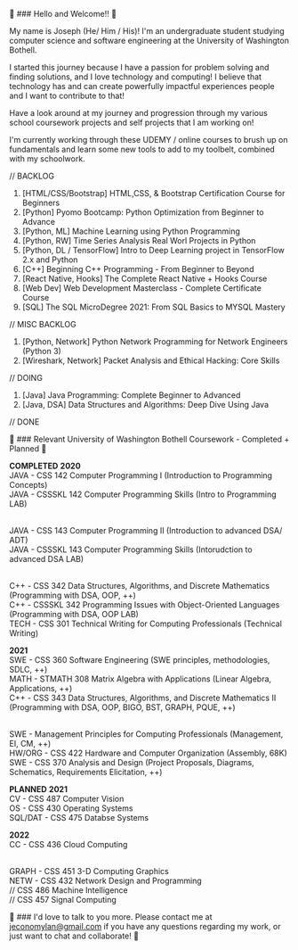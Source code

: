 👋 ### Hello and Welcome!! 👋

My name is Joseph (He/ Him / His)! I'm an undergraduate student studying computer science and software engineering at the University of Washington Bothell.

I started this journey because I have a passion for problem solving and finding solutions, and I love technology and computing! I believe that technology has and can create powerfully impactful experiences people and I want to contribute to that!

Have a look around at my journey and progression through my various school coursework projects and self projects that I am working on!

I'm currently working through these UDEMY / online courses to brush up on fundamentals and learn some new tools to add to my toolbelt, combined with my schoolwork.

// BACKLOG
  1. [HTML/CSS/Bootstrap]       HTML,CSS, & Bootstrap Certification Course for Beginners
  2. [Python]                   Pyomo Bootcamp: Python Optimization from Beginner to Advance
  3. [Python, ML]               Machine Learning using Python Programming
  4. [Python, RW]               Time Series Analysis Real Worl Projects in Python
  5. [Python, DL / TensorFlow]  Intro to Deep Learning project in TensorFlow 2.x and Python
  7. [C++]                      Beginning C++ Programming - From Beginner to Beyond
  8. [React Native, Hooks]      The Complete React Native + Hooks Course
  9. [Web Dev]                  Web Development Masterclass - Complete Certificate Course
  10. [SQL]                     The SQL MicroDegree 2021: From SQL Basics to MYSQL Mastery

// MISC BACKLOG
  1. [Python, Network]          Python Network Programming for Network Engineers (Python 3)
  2. [Wireshark, Network]       Packet Analysis and Ethical Hacking: Core Skills

// DOING
  1. [Java]                     Java Programming: Complete Beginner to Advanced
  2. [Java, DSA]                Data Structures and Algorithms: Deep Dive Using Java

// DONE




👋 ### Relevant University of Washington Bothell Coursework - Completed + Planned 👋

**COMPLETED**
**2020**
<br />JAVA - CSS 142 Computer Programming I (Introduction to Programming Concepts)
<br />JAVA - CSSSKL 142 Computer Programming Skills (Intro to Programming LAB)

<br />JAVA - CSS 143 Computer Programming II (Introduction to advanced DSA/ ADT)
<br />JAVA - CSSSKL 143 Computer Programming Skills (Intorudction to advanced DSA LAB)

<br />C++ - CSS 342 Data Structures, Algorithms, and Discrete Mathematics (Programming with DSA, OOP, ++)
<br />C++ - CSSSKL 342 Programming Issues with Object-Oriented Languages (Programming with DSA, OOP LAB)
<br />TECH - CSS 301 Technical Writing for Computing Professionals (Technical Writing)

**2021**
<br />SWE - CSS 360 Software Engineering (SWE principles, methodologies, SDLC, ++)
<br />MATH - STMATH 308 Matrix Algebra with Applications (Linear Algebra, Applications, ++)
<br />C++ - CSS 343 Data Structures, Algorithms, and Discrete Mathematics II (Programming with DSA, OOP, BIGO, BST, GRAPH, PQUE, ++)

<br />SWE - Management Principles for Computing Professionals (Management, EI, CM, ++)
<br />HW/ORG - CSS 422 Hardware and Computer Organization (Assembly, 68K)
<br />SWE - CSS 370 Analysis and Design (Project Proposals, Diagrams, Schematics, Requirements Elicitation, ++)

**PLANNED**
**2021**
<br />CV - CSS 487 Computer Vision
<br />OS - CSS 430 Operating Systems
<br />SQL/DAT - CSS 475 Databse Systems

**2022**
<br />CC - CSS 436 Cloud Computing

<br />GRAPH - CSS 451 3-D Computing Graphics
<br />NETW - CSS 432 Network Design and Programming
<br />// CSS 486 Machine Intelligence
<br />// CSS 457 Signal Computing


👋 ### I'd love to talk to you more. Please contact me at jeconomylan@gmail.com if you have any questions regarding my work, or just want to chat and collaborate! 👋

<!--
**josephelan/josephelan** is a ✨ _special_ ✨ repository because its `README.md` (this file) appears on your GitHub profile.

Here are some ideas to get you started:

- 🔭 I’m currently working on ...
- 🌱 I’m currently learning ...
- 👯 I’m looking to collaborate on ...
- 🤔 I’m looking for help with ...
- 💬 Ask me about ...
- 📫 How to reach me: ...
- 😄 Pronouns: ...
- ⚡ Fun fact: ...
-->
